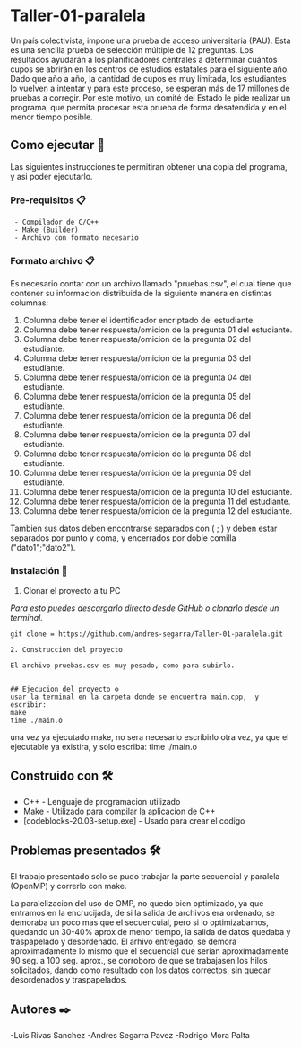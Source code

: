 # Taller-01-paralela

Un país colectivista, impone una prueba de acceso universitaria (PAU). Esta es una sencilla prueba de
selección múltiple de 12 preguntas. Los resultados ayudarán a los planificadores centrales a
determinar cuántos cupos se abrirán en los centros de estudios estatales para el siguiente año. Dado
que año a año, la cantidad de cupos es muy limitada, los estudiantes lo vuelven a intentar y para este
proceso, se esperan más de 17 millones de pruebas a corregir.
Por este motivo, un comité del Estado le pide realizar un programa, que permita procesar esta prueba
de forma desatendida y en el menor tiempo posible.

## Como ejecutar 🚀
Las siguientes instrucciones te permitiran obtener una copia del programa, y asi poder ejecutarlo.

### Pre-requisitos 📋
```
 - Compilador de C/C++
 - Make (Builder)
 - Archivo con formato necesario
```
### Formato archivo 📋
Es necesario contar con un archivo llamado "pruebas.csv", el cual tiene que contener su informacion distribuida de la siguiente manera en distintas columnas:

  1. Columna debe tener el identificador encriptado del estudiante.
  2. Columna debe tener respuesta/omicion de la pregunta 01 del estudiante.
  3. Columna debe tener respuesta/omicion de la pregunta 02 del estudiante.
  4. Columna debe tener respuesta/omicion de la pregunta 03 del estudiante.
  5. Columna debe tener respuesta/omicion de la pregunta 04 del estudiante.
  6. Columna debe tener respuesta/omicion de la pregunta 05 del estudiante.
  7. Columna debe tener respuesta/omicion de la pregunta 06 del estudiante.
  8. Columna debe tener respuesta/omicion de la pregunta 07 del estudiante.
  9. Columna debe tener respuesta/omicion de la pregunta 08 del estudiante.
  10. Columna debe tener respuesta/omicion de la pregunta 09 del estudiante.
  11. Columna debe tener respuesta/omicion de la pregunta 10 del estudiante.
  12. Columna debe tener respuesta/omicion de la pregunta 11 del estudiante.
  13. Columna debe tener respuesta/omicion de la pregunta 12 del estudiante.

Tambien sus datos deben encontrarse separados con  ( ; ) y deben estar separados por punto y coma, y encerrados por doble comilla ("dato1";"dato2").
### Instalación 🔧

1. Clonar el proyecto a tu PC

_Para esto puedes descargarlo directo desde GitHub o clonarlo desde un terminal._
```
git clone = https://github.com/andres-segarra/Taller-01-paralela.git

2. Construccion del proyecto

El archivo pruebas.csv es muy pesado, como para subirlo.


## Ejecucion del proyecto ⚙️
usar la terminal en la carpeta donde se encuentra main.cpp,  y escribir: 
make
time ./main.o
```
una vez ya ejecutado make, no sera necesario escribirlo otra vez, ya que el ejecutable ya existira, y solo escriba: time ./main.o
 
## Construido con 🛠️

* C++ - Lenguaje de programacion utilizado
* Make - Utilizado para compilar la aplicacion de C++
* [codeblocks-20.03-setup.exe] - Usado para crear el codigo

## Problemas presentados 🛠️
El trabajo presentado solo se pudo trabajar la parte secuencial y paralela (OpenMP) y correrlo con make.

La paralelizacion del uso de OMP, no quedo bien optimizado, ya que entramos en la encrucijada, de si la salida de archivos era ordenado,
se demoraba un poco mas que el secuencuial, pero si lo optimizabamos, quedando un 30-40% aprox de menor tiempo, la salida de datos quedaba
y traspapelado y desordenado.
El arhivo entregado, se demora aproximadamente lo mismo que el secuencial que serian aproximadamente 90 seg. a 100 seg. aprox., se corroboro
de que se trabajasen los hilos solicitados, dando como resultado con los datos correctos, sin quedar desordenados y traspapelados.


## Autores ✒️
-Luis Rivas Sanchez
-Andres Segarra Pavez
-Rodrigo Mora Palta
